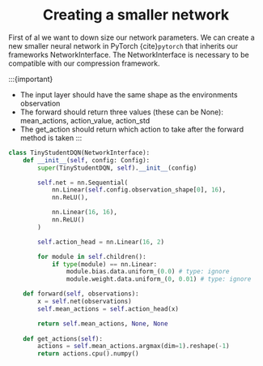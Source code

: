 # <center>Creating a smaller network</center>
First of al we want to down size our network parameters. We can create a new smaller neural network in PyTorch {cite}`pytorch` that inherits our frameworks NetworkInterface. The NetworkInterface is necessary to be compatible with our compression framework.  

:::{important}
- The input layer should have the same shape as the environments observation
- The forward should return three values (these can be None): mean_actions, action_value, action_std
- The get_action should return which action to take after the forward method is taken
:::
```python
class TinyStudentDQN(NetworkInterface):
    def __init__(self, config: Config):
        super(TinyStudentDQN, self).__init__(config)

        self.net = nn.Sequential(
            nn.Linear(self.config.observation_shape[0], 16),
            nn.ReLU(),

            nn.Linear(16, 16),
            nn.ReLU()
        )

        self.action_head = nn.Linear(16, 2)

        for module in self.children():
            if type(module) == nn.Linear:
                module.bias.data.uniform_(0.0) # type: ignore
                module.weight.data.uniform_(0, 0.01) # type: ignore

    def forward(self, observations):
        x = self.net(observations)
        self.mean_actions = self.action_head(x)

        return self.mean_actions, None, None
    
    def get_actions(self):
        actions = self.mean_actions.argmax(dim=1).reshape(-1)
        return actions.cpu().numpy()
```